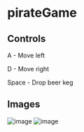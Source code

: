 # pirateGame
## Controls
A - Move left

D - Move right

Space - Drop beer keg

## Images
![image](https://github.com/user-attachments/assets/31c2a2f6-c826-4c98-aa66-26f3413127d8)
![image](https://github.com/user-attachments/assets/6e93e2b3-7691-4807-bc01-e759668e8965)
